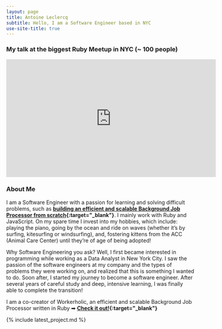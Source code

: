 ```yaml
---
layout: page
title: Antoine Leclercq
subtitle: Hello, I am a Software Engineer based in NYC
use-site-title: true
---
```


### My talk at the biggest Ruby Meetup in NYC (~ 100 people)

<div class="talk">
  <iframe width="560" height="315" src="https://www.youtube.com/embed/BnTT01k1Ztg?rel=0" frameborder="0" allowfullscreen></iframe>
</div>

### About Me

I am a Software Engineer with a passion for learning and solving difficult problems, such as **[building an efficient and scalable Background Job Processor from scratch](https://workerholic.github.io){:target="_blank"}**. I mainly work with Ruby and JavaScript. On my spare time I invest into my hobbies, which include: playing the piano, going by the ocean and ride on waves (whether it’s by surfing, kitesurfing or windsurfing), and, fostering kittens from the ACC (Animal Care Center) until they’re of age of being adopted!

Why Software Engineering you ask? Well, I first became interested in programming while working as a Data Analyst in New York City. I saw the passion of the software engineers at my company and the types of problems they were working on, and realized that this is something I wanted to do. Soon after, I started my journey to become a software engineer. After several years of careful study and deep, intensive learning, I was finally able to complete the transition!

I am a co-creator of Workerholic, an efficient and scalable Background Job Processor written in Ruby ➡ **[Check it out!](https://workerholic.github.io){:target="_blank"}**

{% include latest_project.md %}
